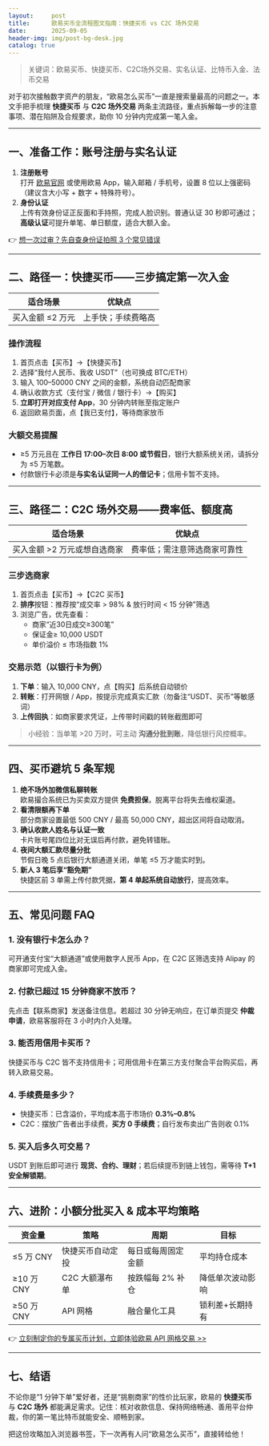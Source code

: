 ```yaml
---
layout:     post
title:      欧易买币全流程图文指南：快捷买币 vs C2C 场外交易
date:       2025-09-05
header-img: img/post-bg-desk.jpg
catalog: true
---
```


> 关键词：欧易买币、快捷买币、C2C场外交易、实名认证、比特币入金、法币交易

对于初次接触数字资产的朋友，“欧易怎么买币”一直是搜索量最高的问题之一。本文手把手梳理 **快捷买币** 与 **C2C 场外交易** 两条主流路径，重点拆解每一步的注意事项、潜在陷阱及合规要求，助你 10 分钟内完成第一笔入金。

---

## 一、准备工作：账号注册与实名认证

1. **注册账号**  
   打开 [欧易官网](https://okxdog.com/) 或使用欧易 App，输入邮箱 / 手机号，设置 8 位以上强密码（建议含大小写 + 数字 + 特殊符号）。
2. **身份认证**  
   上传有效身份证正反面和手持照，完成人脸识别。普通认证 30 秒即可通过；**高级认证**可提升单笔、单日额度，适合大额入金。

👉 [想一次过审？先自查身份证拍照 3 个常见错误](https://okxdog.com/)

---

## 二、路径一：快捷买币——三步搞定第一次入金

| 适合场景 | 优缺点 |
|---|---|
| 买入金额 ≤2 万元 | 上手快；手续费略高 |

### 操作流程

1. 首页点击【买币】→【快捷买币】  
2. 选择“我付人民币、我收 USDT”（也可换成 BTC/ETH）  
3. 输入 100–50000 CNY 之间的金额，系统自动匹配商家  
4. 确认收款方式（支付宝 / 微信 / 银行卡）→【购买】  
5. **立即打开对应支付 App**，30 分钟内转账至指定账户  
6. 返回欧易页面，点【我已支付】，等待商家放币

### 大额交易提醒
- ≥5 万元且在 **工作日 17:00–次日 8:00 或节假日**，银行大额系统关闭，请拆分为 ≤5 万笔数。
- 付款银行卡必须是**与实名认证同一人的借记卡**；信用卡暂不支持。

---

## 三、路径二：C2C 场外交易——费率低、额度高

| 适合场景 | 优缺点 |
|---|---|
| 买入金额 >2 万元或想自选商家 | 费率低；需注意筛选商家可靠性 |

### 三步选商家

1. 首页点击【买币】→【C2C 买币】  
2. **排序**按钮：推荐按“成交率 > 98% & 放行时间 < 15 分钟”筛选  
3. 浏览广告，优先查看：  
   - 商家“近30日成交≥300笔”  
   - 保证金≥ 10,000 USDT  
   - 单价溢价 ≤ 市场指数 1%  

### 交易示范（以银行卡为例）

1. **下单**：输入 10,000 CNY，点【购买】后系统自动锁价  
2. **转账**：打开网银 / App，按提示完成真实汇款（勿备注“USDT、买币”等敏感词）  
3. **上传回执**：如商家要求凭证，上传带时间戳的转账截图即可  

> 小经验：当单笔 >20 万时，可主动 **沟通分批到账**，降低银行风控概率。

---

## 四、买币避坑 5 条军规

1. **绝不场外加微信私聊转账**  
   欧易撮合系统已为买卖双方提供 **免费担保**，脱离平台将失去维权渠道。  
2. **看清限额再下单**  
   部分商家设置最低 500 CNY / 最高 50,000 CNY，超出区间将自动取消。  
3. **确认收款人姓名与认证一致**  
   卡片账号尾四位比对无误后再付款，避免转错账。  
4. **夜间大额汇款尽量分批**  
   节假日晚 5 点后银行大额通道关闭，单笔 ≤5 万才能实时到。  
5. **新人 3 笔后享“豁免期”**  
   快捷区前 3 单需上传付款凭据，**第 4 单起系统自动放行**，提高效率。

---

## 五、常见问题 FAQ

### 1. 没有银行卡怎么办？
可开通支付宝“大额通道”或使用数字人民币 App，在 C2C 区筛选支持 Alipay 的商家即可完成入金。

### 2. 付款已超过 15 分钟商家不放币？
先点击【联系商家】发送备注信息。若超过 30 分钟无响应，在订单页提交 **仲裁申请**，欧易客服将在 3 小时内介入处理。

### 3. 能否用信用卡买币？
快捷买币与 C2C 皆不支持信用卡；可用信用卡在第三方支付聚合平台购买后，再转入欧易交易。

### 4. 手续费是多少？
- 快捷买币：已含溢价，平均成本高于市场价 **0.3%–0.8%**  
- C2C：摆放广告者出手续费，**买方 0 手续费**；自行发布卖出广告则收 0.1%

### 5. 买入后多久可交易？
USDT 到账后即可进行 **现货、合约、理财**；若后续提币到链上钱包，需等待 **T+1 安全解锁期**。

---

## 六、进阶：小额分批买入 & 成本平均策略

| 资金量 | 策略 | 周期 | 目标 |
|---|---|---|---|
| ≤5 万 CNY | 快捷买币自动定投 | 每日或每周固定金额 | 平均持仓成本 |
| ≥10 万 CNY | C2C 大额瀑布单 | 按跌幅每 2% 补仓 | 降低单次波动影响 |
| ≥50 万 CNY | API 网格 | 融合量化工具 | 锁利差+长期持有 |

👉 [立刻制定你的专属买币计划，立即体验欧易 API 网格交易 >>](https://okxdog.com/)

---

## 七、结语

不论你是“1 分钟下单”爱好者，还是“挑剔商家”的性价比玩家，欧易的 **快捷买币** 与 **C2C 场外** 都能满足需求。记住：核对收款信息、保持网络畅通、善用平台仲裁，你的第一笔比特币就能安全、顺畅到家。

把这份攻略加入浏览器书签，下一次再有人问“欧易怎么买币”，直接转给他！